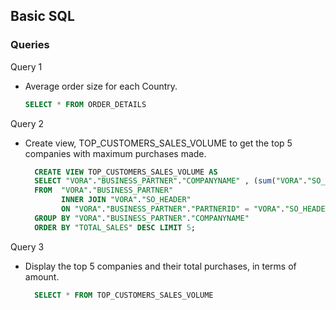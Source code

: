 
## Basic SQL

### Queries

Query 1
- Average order size for each Country.

    ```sql
    SELECT * FROM ORDER_DETAILS
    ```
Query 2
- Create view, TOP_CUSTOMERS_SALES_VOLUME to get the top 5 companies with maximum purchases made.

    ```sql
      CREATE VIEW TOP_CUSTOMERS_SALES_VOLUME AS
      SELECT "VORA"."BUSINESS_PARTNER"."COMPANYNAME" , (sum("VORA"."SO_HEADER"."GROSSAMOUNT")) AS "TOTAL_SALES"  
      FROM  "VORA"."BUSINESS_PARTNER"
	        INNER JOIN "VORA"."SO_HEADER" 
	        ON "VORA"."BUSINESS_PARTNER"."PARTNERID" = "VORA"."SO_HEADER"."PARTNERID" 
      GROUP BY "VORA"."BUSINESS_PARTNER"."COMPANYNAME" 
      ORDER BY "TOTAL_SALES" DESC LIMIT 5;
    ```
    

Query 3
- Display the top 5 companies and their total purchases, in terms of amount. 

    ```sql
      SELECT * FROM TOP_CUSTOMERS_SALES_VOLUME
     ```
